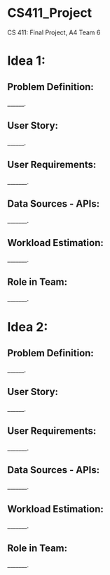 # CS411_Project

CS 411: Final Project, A4 Team 6

<h1>Idea 1: </h1>
<h2>Problem Definition: </h2>
<p>______.</p>
<h2>User Story: </h2>
<p>______.</p>
<h2>User Requirements: </h2>
<p>_______.</p>
<h2>Data Sources - APIs: </h2>
<p>_______.</p>
<h2>Workload Estimation: </h2>
<p>_______.</p>
<h2>Role in Team: </h2>
<p>_______.</p>



<h1>Idea 2: </h1>
<h2>Problem Definition: </h2>
<p>______.</p>
<h2>User Story: </h2>
<p>______.</p>
<h2>User Requirements: </h2>
<p>_______.</p>
<h2>Data Sources - APIs: </h2>
<p>_______.</p>
<h2>Workload Estimation: </h2>
<p>_______.</p>
<h2>Role in Team: </h2>
<p>_______.</p>

